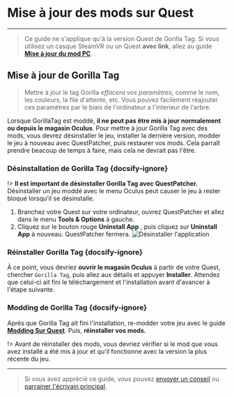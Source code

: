 # Mise à jour des mods sur Quest
---
>
> Ce guide ne s'applique qu'à la version Quest de Gorilla Tag. Si vous utilisez un casque SteamVR ou un Quest **avec link**, allez au guide [**Mise à jour du mod PC**](pc-updating).

<!-- <div class="horizontal bordered" data-ea-publisher="gorillatagmodding-burrito-software" data-ea-type="image" data-ea-manual="true" id="quest-mod-updating"></div> -->
<!-- Guide Page Ad -->
<ins class="adsbygoogle"
     style="display:block"
     data-ad-client="ca-pub-1965221367974935"
     data-ad-slot="2604239380"
     data-ad-format="auto"
     data-full-width-responsive="true"></ins>

## Mise à jour de Gorilla Tag

> Mettre à jour le tag Gorilla *effacera vos paramètres*, comme le nom, les couleurs, la file d'attente, etc. Vous pouvez facilement réajouter ces paramètres par le biais de l'ordinateur a l'interieur de l'arbre.

Lorsque GorillaTag est moddé, **il ne peut pas être mis à jour normalement ou depuis le magasin Oculus**. Pour mettre à jour Gorilla Tag avec des mods, vous devrez désinstaller le jeu, installer la dernière version, modder le jeu à nouveau avec QuestPatcher, puis restaurer vos mods. Cela parraît prendre beacoup de temps à faire, mais cela ne devrait pas l'être.

### Désinstallation de Gorilla Tag {docsify-ignore}

!> **Il est important de désinstaller Gorilla Tag avec QuestPatcher.** Désinstaller un jeu moddé avec le menu Oculus peut causer le jeu à rester bloqué lorsqu'il se désinstalle.

1. Branchez votre Quest sur votre ordinateur, ouvrez QuestPatcher et allez dans le menu **Tools & Options** à gauche.
2. Cliquez sur le bouton rouge **Uninstall App** , puis cliquez sur **Uninstall App** à nouveau. QuestPatcher fermera. ![Désinstaller l'application](../docs/files/uninstallapp.png)

### Réinstaller Gorilla Tag {docsify-ignore}

À ce point, vous devriez **ouvrir le magasin Oculus** à partir de votre Quest, chercher `Gorilla Tag`, puis allez aux détails et appuyer **Installer**. Attendez que celui-ci ait fini le téléchargement et l'installation avant d'avancer à l'étape suivante.

### Modding de Gorilla Tag {docsify-ignore}

Après que Gorilla Tag ait fini l'installation, re-modder votre jeu avec le guide [**Modding Sur Quest**](quest-guide). Puis, **réinstaller vos mods.**

!> Avant de réinstaller des mods, vous devriez vérifier si le mod que vous avez installé a été mis à jour et qu'il fonctionne avec la version la plus récente du jeu.

---

> Si vous avez apprécié ce guide, vous pouvez [envoyer un conseil](https://streamelements.com/burritosoft/tip) ou [parrainer l'écrivain principal](https://github.com/sponsors/burritosoftware).